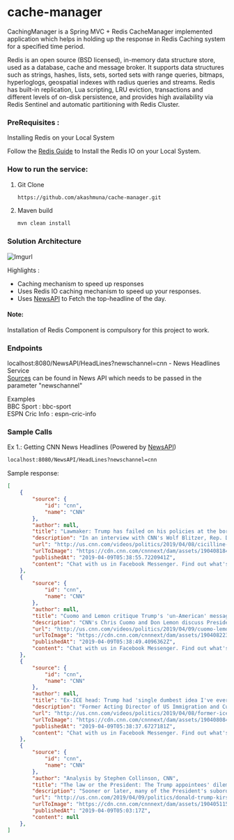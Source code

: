 # cache-manager

CachingManager is a Spring MVC + Redis CacheManager implemented application which helps in holding up the response in Redis Caching system for a specified time period.

Redis is an open source (BSD licensed), in-memory data structure store, used as a database, cache and message broker. It supports data structures such as strings, hashes, lists, sets, sorted sets with range queries, bitmaps, hyperloglogs, geospatial indexes with radius queries and streams. Redis has built-in replication, Lua scripting, LRU eviction, transactions and different levels of on-disk persistence, and provides high availability via Redis Sentinel and automatic partitioning with Redis Cluster.

### PreRequisites :

Installing Redis on your Local System

Follow the [Redis Guide](https://redis.io/download) to Install the Redis IO on your Local System.

### How to run the service:
1. Git Clone 
    ```bash
    https://github.com/akashmuna/cache-manager.git
    ```
2. Maven build
    ```bash
    mvn clean install
    ```
### Solution Architecture 

![Imgurl](https://i.imgur.com/rikeU19.jpg)

Highlights :
* Caching mechanism to speed up responses
* Uses Redis IO caching mechanism to speed up your responses.
* Uses [NewsAPI](https://newsapi.org) to Fetch the top-headline of the day.

#### Note:
Installation of Redis Component is compulsory for this project to work.

### Endpoints

localhost:8080/NewsAPI/HeadLines?newschannel=cnn - News Headlines Service <br />
[Sources](https://newsapi.org/sources) can be found in News API which needs to be passed in the parameter "newschannel"

Examples <br />
BBC Sport : bbc-sport <br />
ESPN Cric Info : espn-cric-info

### Sample Calls

Ex 1.: Getting CNN News Headlines (Powered by [NewsAPI](https://newsapi.org))
```bash
localhost:8080/NewsAPI/HeadLines?newschannel=cnn
```
Sample response:
```json
[
    {
        "source": {
            "id": "cnn",
            "name": "CNN"
        },
        "author": null,
        "title": "Lawmaker: Trump has failed on his policies at the border - CNN Video",
        "description": "In an interview with CNN's Wolf Blitzer, Rep. David Cicilline (D-RI) criticized President Trump's border security policies and reacted to Jake Tapper's reporting that Trump privately told border agents to not admit migrants, according to two sources.",
        "url": "http://us.cnn.com/videos/politics/2019/04/08/cicilline-trump-border-security-policies-wolf-blitzer-tsr-sot-vpx.cnn",
        "urlToImage": "https://cdn.cnn.com/cnnnext/dam/assets/190408184040-david-cicilline-super-tease.jpg",
        "publishedAt": "2019-04-09T05:38:55.7220941Z",
        "content": "Chat with us in Facebook Messenger. Find out what's happening in the world as it unfolds."
    },
    {
        "source": {
            "id": "cnn",
            "name": "CNN"
        },
        "author": null,
        "title": "Cuomo and Lemon critique Trump's 'un-American' message - CNN Video",
        "description": "CNN's Chris Cuomo and Don Lemon discuss President Trump's push for a more widespread family separation policy at the US-Mexico border, and denounce the harsh rhetoric directed toward asylum seekers.",
        "url": "http://us.cnn.com/videos/politics/2019/04/09/cuomo-lemon-handoff-trump-border-security-sot-cpt-vpx.cnn",
        "urlToImage": "https://cdn.cnn.com/cnnnext/dam/assets/190408223000-cuomo-lemon-split-super-tease.jpg",
        "publishedAt": "2019-04-09T05:38:49.4096362Z",
        "content": "Chat with us in Facebook Messenger. Find out what's happening in the world as it unfolds."
    },
    {
        "source": {
            "id": "cnn",
            "name": "CNN"
        },
        "author": null,
        "title": "Ex-ICE head: Trump had 'single dumbest idea I've ever heard' - CNN Video",
        "description": "Former Acting Director of US Immigration and Customs Enforcement John Sandweg says President Trump's suggestion to eliminate immigration judges is \"the single dumbest idea I've ever heard\" in terms of dealing with border crossings.",
        "url": "http://us.cnn.com/videos/politics/2019/04/08/former-ice-head-john-sandweg-trump-immigration-judges-dumbest-idea-sot-newday-vpx.cnn",
        "urlToImage": "https://cdn.cnn.com/cnnnext/dam/assets/190408084940-former-ice-head-john-sandweg-trump-immigration-judges-dumbest-idea-sot-newday-vpx-00000000-super-tease.jpg",
        "publishedAt": "2019-04-09T05:38:37.6727181Z",
        "content": "Chat with us in Facebook Messenger. Find out what's happening in the world as it unfolds."
    },
    {
        "source": {
            "id": "cnn",
            "name": "CNN"
        },
        "author": "Analysis by Stephen Collinson, CNN",
        "title": "The law or the President: The Trump appointees' dilemma",
        "description": "Sooner or later, many of the President's subordinates face the same dilemma.",
        "url": "http://us.cnn.com/2019/04/09/politics/donald-trump-kirstjen-nielsen-immigration/index.html",
        "urlToImage": "https://cdn.cnn.com/cnnnext/dam/assets/190405115039-01-donald-trump-04052019-super-tease.jpg",
        "publishedAt": "2019-04-09T05:03:17Z",
        "content": null
    },
]
```
